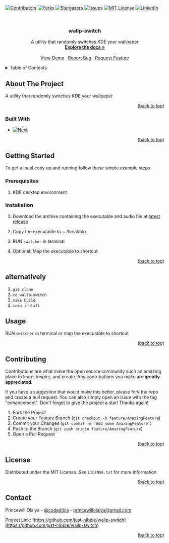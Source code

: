 <!-- Improved compatibility of back to top link: See: https://github.com/othneildrew/Best-README-Template/pull/73 -->
<a name="readme-top"></a>
<!--
*** Thanks for checking out the Best-README-Template. If you have a suggestion
*** that would make this better, please fork the repo and create a pull request
*** or simply open an issue with the tag "enhancement".
*** Don't forget to give the project a star!
*** Thanks again! Now go create something AMAZING! :D
-->



<!-- PROJECT SHIELDS -->
<!--
*** I'm using markdown "reference style" links for readability.
*** Reference links are enclosed in brackets [ ] instead of parentheses ( ).
*** See the bottom of this document for the declaration of the reference variables
*** for contributors-url, forks-url, etc. This is an optional, concise syntax you may use.
*** https://www.markdownguide.org/basic-syntax/#reference-style-links
-->
[![Contributors][contributors-shield]][contributors-url]
[![Forks][forks-shield]][forks-url]
[![Stargazers][stars-shield]][stars-url]
[![Issues][issues-shield]][issues-url]
[![MIT License][license-shield]][license-url]
[![LinkedIn][linkedin-shield]][linkedin-url]



<!-- PROJECT LOGO -->
<br />
<div align="center">
  <a href="https://github.com/just-nibble/wallp-switch">
    <!-- <img src="images/logo.png" alt="Logo" width="80" height="80"> -->
  </a>

<h3 align="center">wallp-switch</h3>

  <p align="center">
    A utility that randomly switches KDE your wallpaper
    <br />
    <a href="https://github.com/just-nibble/wallp-switch"><strong>Explore the docs »</strong></a>
    <br />
    <br />
    <a href="https://github.com/just-nibble/wallp-switch">View Demo</a>
    ·
    <a href="https://github.com/just-nibble/wallp-switch/issues">Report Bug</a>
    ·
    <a href="https://github.com/just-nibble/wallp-switch/issues">Request Feature</a>
  </p>
</div>



<!-- TABLE OF CONTENTS -->
<details>
  <summary>Table of Contents</summary>
  <ol>
    <li>
      <a href="#about-the-project">About The Project</a>
      <ul>
        <li><a href="#built-with">Built With</a></li>
      </ul>
    </li>
    <li>
      <a href="#getting-started">Getting Started</a>
      <ul>
        <li><a href="#prerequisites">Prerequisites</a></li>
        <li><a href="#installation">Installation</a></li>
      </ul>
    </li>
    <li><a href="#usage">Usage</a></li>
    <li><a href="#contributing">Contributing</a></li>
    <li><a href="#license">License</a></li>
    <li><a href="#contact">Contact</a></li>
  </ol>
</details>



<!-- ABOUT THE PROJECT -->
## About The Project
A utility that randomly switches KDE your wallpaper

<p align="right">(<a href="#readme-top">back to top</a>)</p>


### Built With

* [![Next][Go]][Go-url]

<p align="right">(<a href="#readme-top">back to top</a>)</p>



<!-- GETTING STARTED -->
## Getting Started

To get a local copy up and running follow these simple example steps.

### Prerequisites

1. KDE desktop environment

### Installation

1. Download the archive containing the executable and audio file at [latest release](https://github.com/just-nibble/wallp-switch/releases/latest)


2. Copy the executable to ~./local/bin

3. RUN ```switcher``` in terminal

4. Optional: Map the executable to shortcut

<p align="right">(<a href="#readme-top">back to top</a>)</p>

## alternatively ##
1. ```git clone```
2. ```cd wallp-switch```
3. ```make build```
4. ```make install```



<!-- USAGE EXAMPLES -->
## Usage

RUN `switcher` in terminal or map the executable to shortcut

<p align="right">(<a href="#readme-top">back to top</a>)</p>

<!-- CONTRIBUTING -->
## Contributing

Contributions are what make the open source community such an amazing place to learn, inspire, and create. Any contributions you make are **greatly appreciated**.

If you have a suggestion that would make this better, please fork the repo and create a pull request. You can also simply open an issue with the tag "enhancement".
Don't forget to give the project a star! Thanks again!

1. Fork the Project
2. Create your Feature Branch (`git checkout -b feature/AmazingFeature`)
3. Commit your Changes (`git commit -m 'Add some AmazingFeature'`)
4. Push to the Branch (`git push origin feature/AmazingFeature`)
5. Open a Pull Request

<p align="right">(<a href="#readme-top">back to top</a>)</p>



<!-- LICENSE -->
## License

Distributed under the MIT License. See `LICENSE.txt` for more information.

<p align="right">(<a href="#readme-top">back to top</a>)</p>



<!-- CONTACT -->
## Contact

Princewill Olaiya - [@codedibia](https://twitter.com/codedibia) - princewillolaiya@gmail.com

Project Link: [https://github.com/just-nibble/wallp-switch](https://github.com/just-nibble/wallp-switch)

<p align="right">(<a href="#readme-top">back to top</a>)</p>

<!-- MARKDOWN LINKS & IMAGES -->
<!-- https://www.markdownguide.org/basic-syntax/#reference-style-links -->
[contributors-shield]: https://img.shields.io/github/contributors/just-nibble/wallp-switch.svg?style=for-the-badge
[contributors-url]: https://github.com/just-nibble/wallp-switch/graphs/contributors
[forks-shield]: https://img.shields.io/github/forks/just-nibble/wallp-switch.svg?style=for-the-badge
[forks-url]: https://github.com/just-nibble/wallp-switch/network/members
[stars-shield]: https://img.shields.io/github/stars/just-nibble/wallp-switch.svg?style=for-the-badge
[stars-url]: https://github.com/just-nibble/wallp-switch/stargazers
[issues-shield]: https://img.shields.io/github/issues/just-nibble/wallp-switch.svg?style=for-the-badge
[issues-url]: https://github.com/just-nibble/wallp-switch/issues
[license-shield]: https://img.shields.io/github/license/just-nibble/wallp-switch.svg?style=for-the-badge
[license-url]: https://github.com/just-nibble/wallp-switch/blob/master/LICENSE.txt
[linkedin-shield]: https://img.shields.io/badge/-LinkedIn-black.svg?style=for-the-badge&logo=linkedin&colorB=555
[linkedin-url]: https://linkedin.com/in/princewill-olaiya
[product-screenshot]: images/screenshot.png
[Go]: https://img.shields.io/badge/Go-000000?style=for-the-badge&logo=go&logoColor=white
[Go-url]: https://go.dev/

 
